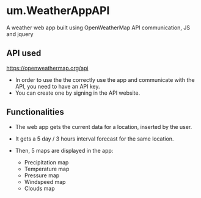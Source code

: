 # um.WeatherAppAPI
A weather web app built using OpenWeatherMap API communication, JS and jquery

## API used

https://openweathermap.org/api

- In order to use the the correctly use the app and communicate with the API, you need to have an API key.
- You can create one by signing in the API website.

## Functionalities
- The web app gets the current data for a location, inserted by the user.
- It gets a 5 day / 3 hours interval forecast for the same location.
- Then, 5 maps are displayed in the app:

  - Precipitation map
  - Temperature map
  - Pressure map
  - Windspeed map
  - Clouds map
